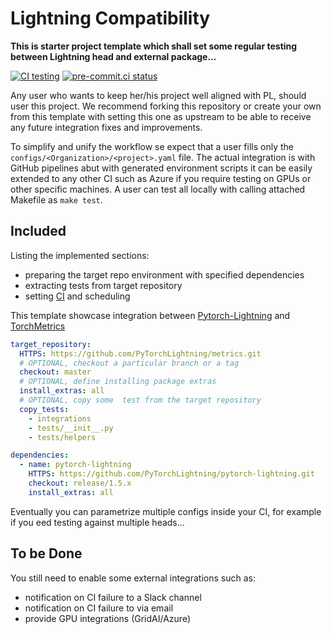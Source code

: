 # Lightning Compatibility

__This is starter project template which shall set some regular testing between Lightning head and external package...__

[![CI testing](https://github.com/PyTorchLightning/compatibility/workflows/CI%20testing/badge.svg?branch=main&event=push)](https://github.com/PyTorchLightning/compatibility/actions?query=workflow%3A%22CI+testing%22)
[![pre-commit.ci status](https://results.pre-commit.ci/badge/github/PyTorchLightning/compatibility/main.svg?badge_token=mqheL1-cTn-280Vx4cJUdg)](https://results.pre-commit.ci/latest/github/PyTorchLightning/compatibility/main?badge_token=mqheL1-cTn-280Vx4cJUdg)

Any user who wants to keep her/his project well aligned with PL, should user this project.
We recommend forking this repository or create your own from this template with setting this one as upstream to be able to receive any future integration fixes and improvements.

To simplify and unify the workflow se expect that a user fills only the `configs/<Organization>/<project>.yaml` file.
The actual integration is with GitHub pipelines abut with generated environment scripts it can be easily extended to any other CI such as Azure if you require testing on GPUs or other specific machines.
A user can test all locally with calling attached Makefile as `make test`.

## Included

Listing the implemented sections:

- preparing the target repo environment with specified dependencies
- extracting tests from target repository
- setting [CI](https://github.com/PyTorchLightning/compatibility/actions?query=workflow%3A%22CI+testing%22) and scheduling

This template showcase integration between [Pytorch-Lightning](https://github.com/PyTorchLightning/pytorch-lightning) and [TorchMetrics](https://github.com/PyTorchLightning/metrics)

```yaml
target_repository:
  HTTPS: https://github.com/PyTorchLightning/metrics.git
  # OPTIONAL, checkout a particular branch or a tag
  checkout: master
  # OPTIONAL, define installing package extras
  install_extras: all
  # OPTIONAL, copy some  test from the target repository
  copy_tests:
    - integrations
    - tests/__init__.py
    - tests/helpers

dependencies:
  - name: pytorch-lightning
    HTTPS: https://github.com/PyTorchLightning/pytorch-lightning.git
    checkout: release/1.5.x
    install_extras: all
```

Eventually you can parametrize multiple configs inside your CI, for example if you eed testing against multiple heads...

## To be Done

You still need to enable some external integrations such as:

- notification on CI failure to a Slack channel
- notification on CI failure to via email
- provide GPU integrations (GridAI/Azure)
